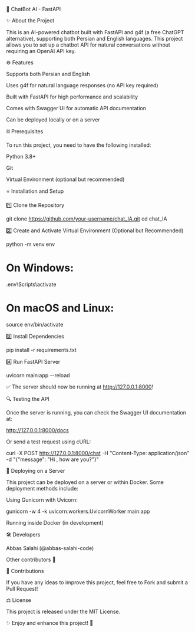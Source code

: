 🤖 ChatBot AI - FastAPI

✨ About the Project

This is an AI-powered chatbot built with FastAPI and g4f (a free ChatGPT alternative), supporting both Persian and English languages. This project allows you to set up a chatbot API for natural conversations without requiring an OpenAI API key.

⚙️ Features

Supports both Persian and English

Uses g4f for natural language responses (no API key required)

Built with FastAPI for high performance and scalability

Comes with Swagger UI for automatic API documentation

Can be deployed locally or on a server

⛓ Prerequisites

To run this project, you need to have the following installed:

Python 3.8+

Git

Virtual Environment (optional but recommended)

⭐ Installation and Setup

1️⃣ Clone the Repository

git clone https://github.com/your-username/chat_IA.git
cd chat_IA

2️⃣ Create and Activate Virtual Environment (Optional but Recommended)

python -m venv env
# On Windows:
.env\Scripts\activate
# On macOS and Linux:
source env/bin/activate

3️⃣ Install Dependencies

pip install -r requirements.txt

4️⃣ Run FastAPI Server

uvicorn main:app --reload

✅ The server should now be running at http://127.0.0.1:8000!

🔍 Testing the API

Once the server is running, you can check the Swagger UI documentation at:

http://127.0.0.1:8000/docs

Or send a test request using cURL:

curl -X POST http://127.0.0.1:8000/chat -H "Content-Type: application/json" -d "{\"message\": \"Hi , how are you?\"}"


🚀 Deploying on a Server

This project can be deployed on a server or within Docker. Some deployment methods include:

Using Gunicorn with Uvicorn:

gunicorn -w 4 -k uvicorn.workers.UvicornWorker main:app

Running inside Docker (in development)

🛠️ Developers

Abbas Salahi (@abbas-salahi-code)

Other contributors 🚀

🌟 Contributions

If you have any ideas to improve this project, feel free to Fork and submit a Pull Request!

⚖️ License

This project is released under the MIT License.

✨ Enjoy and enhance this project! 🎉

